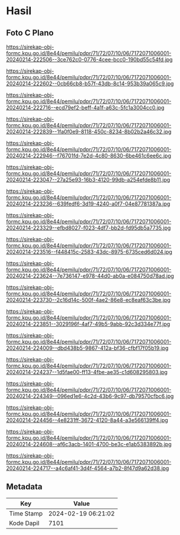 # Hasil

## Foto C Plano

https://sirekap-obj-formc.kpu.go.id/8e44/pemilu/pdpr/71/72/07/10/06/7172071006001-20240214-222506--3ce762c0-0776-4cee-bcc0-190bd55c54fd.jpg

https://sirekap-obj-formc.kpu.go.id/8e44/pemilu/pdpr/71/72/07/10/06/7172071006001-20240214-222602--0cb66cb8-b57f-43db-8c14-953b39a065c9.jpg

https://sirekap-obj-formc.kpu.go.id/8e44/pemilu/pdpr/71/72/07/10/06/7172071006001-20240214-222716--ecd79ef2-beff-4a1f-a63c-5fc1a3004cc0.jpg

https://sirekap-obj-formc.kpu.go.id/8e44/pemilu/pdpr/71/72/07/10/06/7172071006001-20240214-222839--1fa0f0e9-8118-450c-8234-8b02b2a46c32.jpg

https://sirekap-obj-formc.kpu.go.id/8e44/pemilu/pdpr/71/72/07/10/06/7172071006001-20240214-222946--f76701fd-7e2d-4c80-8630-6be461c6ee6c.jpg

https://sirekap-obj-formc.kpu.go.id/8e44/pemilu/pdpr/71/72/07/10/06/7172071006001-20240214-223047--27a25e93-16b3-4120-99db-a254efde8b11.jpg

https://sirekap-obj-formc.kpu.go.id/8e44/pemilu/pdpr/71/72/07/10/06/7172071006001-20240214-223236--639fedf6-3d19-4240-a0f7-04e87781387a.jpg

https://sirekap-obj-formc.kpu.go.id/8e44/pemilu/pdpr/71/72/07/10/06/7172071006001-20240214-223329--efbd8027-f023-4df7-bb2d-fd95db5a7735.jpg

https://sirekap-obj-formc.kpu.go.id/8e44/pemilu/pdpr/71/72/07/10/06/7172071006001-20240214-223516--f448415c-2583-43dc-8975-6735ced6d024.jpg

https://sirekap-obj-formc.kpu.go.id/8e44/pemilu/pdpr/71/72/07/10/06/7172071006001-20240214-223624--7e736147-e978-44d0-ab0a-e084750d78ad.jpg

https://sirekap-obj-formc.kpu.go.id/8e44/pemilu/pdpr/71/72/07/10/06/7172071006001-20240214-223730--2c16d14c-500f-4ae2-86e8-ec8eaf63c3be.jpg

https://sirekap-obj-formc.kpu.go.id/8e44/pemilu/pdpr/71/72/07/10/06/7172071006001-20240214-223851--3029196f-4af7-49b5-9abb-92c3d334e77f.jpg

https://sirekap-obj-formc.kpu.go.id/8e44/pemilu/pdpr/71/72/07/10/06/7172071006001-20240214-224009--dbd438b5-9867-412a-bf36-cfbf17f05b19.jpg

https://sirekap-obj-formc.kpu.go.id/8e44/pemilu/pdpr/71/72/07/10/06/7172071006001-20240214-224237--1d5fae00-ff13-4fbe-ae35-c1d608295803.jpg

https://sirekap-obj-formc.kpu.go.id/8e44/pemilu/pdpr/71/72/07/10/06/7172071006001-20240214-224349--096ed1e6-4c2d-43b6-9c97-db79570cfbc6.jpg

https://sirekap-obj-formc.kpu.go.id/8e44/pemilu/pdpr/71/72/07/10/06/7172071006001-20240214-224456--4e8231ff-3672-4120-8a44-a3e566139ff4.jpg

https://sirekap-obj-formc.kpu.go.id/8e44/pemilu/pdpr/71/72/07/10/06/7172071006001-20240214-224608--af6c3acb-1401-4700-be3c-e1ab5383892b.jpg

https://sirekap-obj-formc.kpu.go.id/8e44/pemilu/pdpr/71/72/07/10/06/7172071006001-20240214-224717--a4c6af41-3d4f-4564-a7b2-8f47d9a62d38.jpg


## Metadata

| Key        | Value               |
| ---------- | ------------------- |
| Time Stamp | 2024-02-19 06:21:02 |
| Kode Dapil | 7101                |



